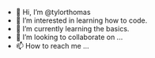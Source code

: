 - 👋 Hi, I’m @tylorthomas
- 👀 I’m interested in learning how to code.
- 🌱 I’m currently learning the basics.
- 💞️ I’m looking to collaborate on ...
- 📫 How to reach me ...

<!---
tylorthomas/tylorthomas is a ✨ special ✨ repository because its `README.md` (this file) appears on your GitHub profile.
You can click the Preview link to take a look at your changes.
--->
